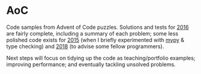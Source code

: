 # AoC
Code samples from Advent of Code puzzles. Solutions and tests for [2016](https://adventofcode.com/2016) are fairly complete, including a summary of each problem; some less polished code exists for [2015](https://adventofcode.com/2015) (when I briefly experimented with [mypy](https://mypy.readthedocs.io/en/latest/index.html#) & type checking) and [2018](https://adventofcode.com/2018) (to advise some fellow programmers).

Next steps will focus on tidying up the code as teaching/portfolio examples; improving performance; and eventually tackling unsolved problems.
